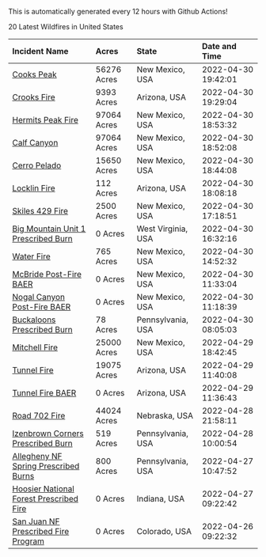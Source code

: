 This is automatically generated every 12 hours with Github Actions!

20 Latest Wildfires in United States

 | Incident Name | Acres | State | Date and Time |
|:---|:---|:---|:---|
| [Cooks Peak](https://inciweb.nwcg.gov/incident/8091/) | 56276 Acres | New Mexico, USA | 2022-04-30 19:42:01 |
| [Crooks Fire](https://inciweb.nwcg.gov/incident/8067/) | 9393 Acres | Arizona, USA | 2022-04-30 19:29:04 |
| [Hermits Peak Fire](https://inciweb.nwcg.gov/incident/8049/) | 97064 Acres | New Mexico, USA | 2022-04-30 18:53:32 |
| [Calf Canyon](https://inciweb.nwcg.gov/incident/8069/) | 97064 Acres | New Mexico, USA | 2022-04-30 18:52:08 |
| [Cerro Pelado](https://inciweb.nwcg.gov/incident/8075/) | 15650 Acres | New Mexico, USA | 2022-04-30 18:44:08 |
| [Locklin Fire](https://inciweb.nwcg.gov/incident/8083/) | 112 Acres | Arizona, USA | 2022-04-30 18:08:18 |
| [Skiles 429 Fire](https://inciweb.nwcg.gov/incident/8066/) | 2500 Acres | New Mexico, USA | 2022-04-30 17:18:51 |
| [Big Mountain Unit 1 Prescribed Burn](https://inciweb.nwcg.gov/incident/8082/) | 0 Acres | West Virginia, USA | 2022-04-30 16:32:16 |
| [Water Fire](https://inciweb.nwcg.gov/incident/8089/) | 765 Acres | New Mexico, USA | 2022-04-30 14:52:32 |
| [McBride Post-Fire BAER](https://inciweb.nwcg.gov/incident/8080/) | 0 Acres | New Mexico, USA | 2022-04-30 11:33:04 |
| [Nogal Canyon Post-Fire BAER](https://inciweb.nwcg.gov/incident/8072/) | 0 Acres | New Mexico, USA | 2022-04-30 11:18:39 |
| [Buckaloons Prescribed Burn](https://inciweb.nwcg.gov/incident/8085/) | 78 Acres | Pennsylvania, USA | 2022-04-30 08:05:03 |
| [Mitchell Fire](https://inciweb.nwcg.gov/incident/8077/) | 25000 Acres | New Mexico, USA | 2022-04-29 18:42:45 |
| [Tunnel Fire](https://inciweb.nwcg.gov/incident/8068/) | 19075 Acres | Arizona, USA | 2022-04-29 11:40:08 |
| [Tunnel Fire BAER](https://inciweb.nwcg.gov/incident/8088/) | 0 Acres | Arizona, USA | 2022-04-29 11:36:43 |
| [Road 702 Fire](https://inciweb.nwcg.gov/incident/8081/) | 44024 Acres | Nebraska, USA | 2022-04-28 21:58:11 |
| [Izenbrown Corners Prescribed Burn](https://inciweb.nwcg.gov/incident/8087/) | 519 Acres | Pennsylvania, USA | 2022-04-28 10:00:54 |
| [Allegheny NF Spring Prescribed Burns](https://inciweb.nwcg.gov/incident/8084/) | 800 Acres | Pennsylvania, USA | 2022-04-27 10:47:52 |
| [Hoosier National Forest Prescribed Fire ](https://inciweb.nwcg.gov/incident/7887/) | 0 Acres | Indiana, USA | 2022-04-27 09:22:42 |
| [San Juan NF Prescribed Fire Program](https://inciweb.nwcg.gov/incident/6288/) | 0 Acres | Colorado, USA | 2022-04-26 09:22:32 |
